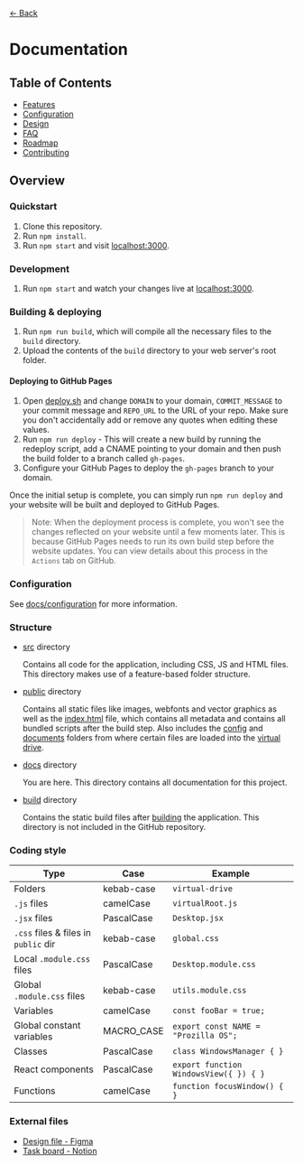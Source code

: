 [← Back](../README.md)

# Documentation

## Table of Contents

- [Features](features/README.md)
- [Configuration](configuration/README.md)
- [Design](design/README.md)
- [FAQ](faq/README.md)
- [Roadmap](roadmap/README.md)
- [Contributing](contributing/README.md)

## Overview

### Quickstart

1. Clone this repository.
2. Run `npm install`.
3. Run `npm start` and visit [localhost:3000](http://localhost:3000/).

### Development

1. Run `npm start` and watch your changes live at [localhost:3000](http://localhost:3000/).

### Building & deploying

1. Run `npm run build`, which will compile all the necessary files to the `build` directory.
2. Upload the contents of the `build` directory to your web server's root folder.

#### Deploying to GitHub Pages

1. Open [deploy.sh](../deploy.sh) and change `DOMAIN` to your domain, `COMMIT_MESSAGE` to your commit message and `REPO_URL` to the URL of your repo. Make sure you don't accidentally add or remove any quotes when editing these values.
2. Run `npm run deploy` - This will create a new build by running the redeploy script, add a CNAME pointing to your domain and then push the build folder to a branch called `gh-pages`.
3. Configure your GitHub Pages to deploy the `gh-pages` branch to your domain.

Once the initial setup is complete, you can simply run `npm run deploy` and your website will be built and deployed to GitHub Pages.

> Note: When the deployment process is complete, you won't see the changes reflected on your website until a few moments later. This is because GitHub Pages needs to run its own build step before the website updates. You can view details about this process in the `Actions` tab on GitHub.

### Configuration

See [docs/configuration](configuration/README.md) for more information.

### Structure

- [src](../src) directory
	
	Contains all code for the application, including CSS, JS and HTML files. This directory makes use of a feature-based folder structure.

- [public](../public) directory

	Contains all static files like images, webfonts and vector graphics as well as the [index.html](../public/index.html) file, which contains all metadata and contains all bundled scripts after the build step. Also includes the [config](../public/config) and [documents](../public/documents) folders from where certain files are loaded into the [virtual drive](features/virtual-drive/README.md).

- [docs](.) directory

	You are here. This directory contains all documentation for this project.

- [build](../build) directory

	Contains the static build files after [building](#building--deploying) the application. This directory is not included in the GitHub repository.

### Coding style

Type | Case | Example
--- | --- | ---
Folders | kebab-case | `virtual-drive`
`.js` files | camelCase | `virtualRoot.js`
`.jsx` files | PascalCase | `Desktop.jsx`
`.css` files & files in `public` dir | kebab-case | `global.css`
Local `.module.css` files | PascalCase | `Desktop.module.css`
Global `.module.css` files | kebab-case | `utils.module.css`
Variables | camelCase | ```const fooBar = true;```
Global constant variables | MACRO_CASE | ```export const NAME = "Prozilla OS";```
Classes | PascalCase | ```class WindowsManager { }```
React components | PascalCase | ```export function WindowsView({ }) { }```
Functions | camelCase | ```function focusWindow() { }```

### External files

- [Design file - Figma](https://www.figma.com/file/bEE5RyWgV0QILcXpZWEk2r/ProzillaOS?type=design&node-id=0%3A1&mode=design&t=7KR1tKCp9H5cK3hf-1)
- [Task board - Notion](https://prozilla.notion.site/8325fabca1fb4f9885b6d6dfd5aa64c8?v=1a59f7ce50914f5ea711fe6460e52868&pvs=4)